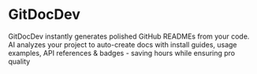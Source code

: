 # GitDocDev
GitDocDev instantly generates polished GitHub READMEs from your code. AI analyzes your project to auto-create docs with install guides, usage examples, API references &amp; badges - saving hours while ensuring pro quality
